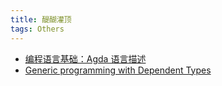 ```yaml
---
title: 醍醐灌顶
tags: Others
---
```


- [编程语言基础：Agda 语言描述](https://agda-zh.github.io/PLFA-zh/)
- [Generic programming with Dependent Types](https://www.seas.upenn.edu/~sweirich/ssgip/)
